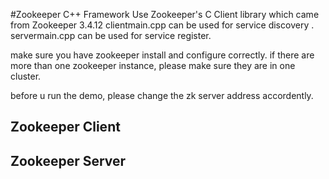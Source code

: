 #Zookeeper C++ Framework 
Use Zookeeper's  C Client library which came from Zookeeper 3.4.12
clientmain.cpp   can be used for service discovery .
servermain.cpp   can be used for service register. 

make sure you have zookeeper install and configure correctly.  if there are more
than one zookeeper instance, please make sure they are in one cluster.

before u run the demo, please change the zk server address accordently. 


## Zookeeper Client 

## Zookeeper Server 